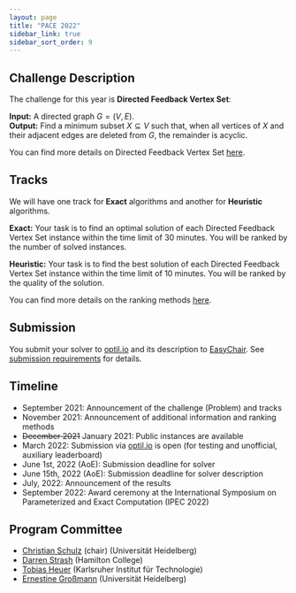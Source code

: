 ```yaml
---
layout: page
title: "PACE 2022"
sidebar_link: true
sidebar_sort_order: 9
---
```

## Challenge Description

The challenge for this year is **Directed Feedback Vertex Set**:

**Input:** A directed graph $G = (V, E)$. <br/>
**Output:** Find a minimum subset $X \subseteq V$ such that, when all vertices of $X$ and their adjacent edges are deleted from $G$, the remainder is acyclic.


You can find more details on Directed Feedback Vertex Set [here](directed-fvs/).

## Tracks

We will have one track for **Exact** algorithms and another for **Heuristic** algorithms.

**Exact:**
Your task is to find an optimal solution of each Directed Feedback Vertex Set instance within the time limit of 30 minutes.
You will be ranked by the number of solved instances.

**Heuristic:**
Your task is to find the best solution of each Directed Feedback Vertex Set instance within the time limit of 10 minutes.
You will be ranked by the quality of the solution.

You can find more details on the ranking methods [here](tracks/).

## Submission

You submit your solver to [optil.io](https://optil.io/) and its description to [EasyChair](https://easychair.org/conferences/?conf=pace2022).
See [submission requirements](submissions/) for details.

## Timeline

- September 2021: Announcement of the challenge (Problem) and tracks
- November 2021: Announcement of additional information and ranking methods
- ~~December 2021~~ January 2021: Public instances are available
- March 2022: Submission via [optil.io](https://optil.io/) is open (for testing and unofficial, auxiliary leaderboard)
- June 1st, 2022 (AoE): Submission deadline for solver
- June 15th, 2022 (AoE): Submission deadline for solver description
- July, 2022: Announcement of the results
- September 2022: Award ceremony at the International Symposium on Parameterized and Exact Computation (IPEC 2022) 


## Program Committee

- [Christian Schulz](https://schulzchristian.github.io/) (chair) (Universität Heidelberg)
- [Darren Strash](https://darrenstrash.github.io/) (Hamilton College)
- [Tobias Heuer](https://algo2.iti.kit.edu/heuer.php) (Karlsruher Institut für Technologie)
- [Ernestine Großmann](https://ae.ifi.uni-heidelberg.de/ernestine.html) (Universität Heidelberg)
